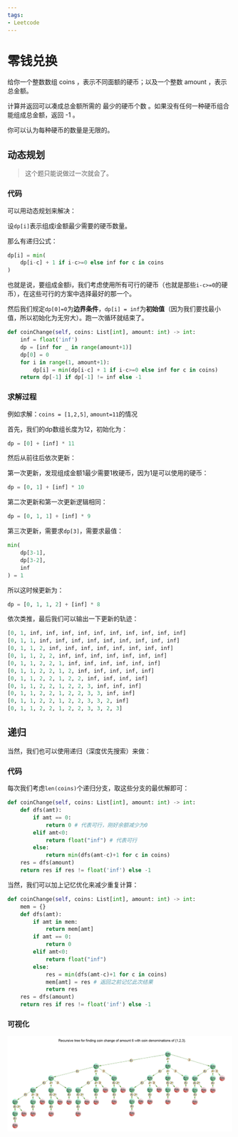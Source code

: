 ```yaml
---
tags:
- Leetcode
---
```


# 零钱兑换

给你一个整数数组 coins ，表示不同面额的硬币；以及一个整数 amount ，表示总金额。

计算并返回可以凑成总金额所需的 最少的硬币个数 。如果没有任何一种硬币组合能组成总金额，返回 -1 。

你可以认为每种硬币的数量是无限的。

## 动态规划

> 这个题只能说做过一次就会了。

### 代码

可以用动态规划来解决：

设`dp[i]`表示组成i金额最少需要的硬币数量。

那么有递归公式：

```python
dp[i] = min(
    dp[i-c] + 1 if i-c>=0 else inf for c in coins
)
```

也就是说，要组成金额i，我们考虑使用所有可行的硬币（也就是那些`i-c>=0`的硬币），在这些可行的方案中选择最好的那一个。

然后我们规定`dp[0]=0`为**边界条件**，`dp[i] = inf`为**初始值**（因为我们要找最小值，所以初始化为无穷大）。跑一次循环就结束了。

```python
def coinChange(self, coins: List[int], amount: int) -> int:
    inf = float('inf')
    dp = [inf for _ in range(amount+1)]
    dp[0] = 0
    for i in range(1, amount+1):
        dp[i] = min(dp[i-c] + 1 if i-c>=0 else inf for c in coins)
    return dp[-1] if dp[-1] != inf else -1
```

### 求解过程

例如求解：`coins = [1,2,5]`, `amount=11`的情况

首先，我们的dp数组长度为12，初始化为：

```python
dp = [0] + [inf] * 11
```

然后从前往后依次更新：

第一次更新，发现组成金额1最少需要1枚硬币，因为1是可以使用的硬币：

```python
dp = [0, 1] + [inf] * 10
```

第二次更新和第一次更新逻辑相同：

```python
dp = [0, 1, 1] + [inf] * 9
```

第三次更新，需要求`dp[3]`，需要求最值：

```python
min(
    dp[3-1],
    dp[3-2],
    inf
) = 1
```

所以这时候更新为：

```python
dp = [0, 1, 1, 2] + [inf] * 8
```

依次类推，最后我们可以输出一下更新的轨迹：

```python
[0, 1, inf, inf, inf, inf, inf, inf, inf, inf, inf, inf]
[0, 1, 1, inf, inf, inf, inf, inf, inf, inf, inf, inf]
[0, 1, 1, 2, inf, inf, inf, inf, inf, inf, inf, inf]
[0, 1, 1, 2, 2, inf, inf, inf, inf, inf, inf, inf]
[0, 1, 1, 2, 2, 1, inf, inf, inf, inf, inf, inf]
[0, 1, 1, 2, 2, 1, 2, inf, inf, inf, inf, inf]
[0, 1, 1, 2, 2, 1, 2, 2, inf, inf, inf, inf]
[0, 1, 1, 2, 2, 1, 2, 2, 3, inf, inf, inf]
[0, 1, 1, 2, 2, 1, 2, 2, 3, 3, inf, inf]
[0, 1, 1, 2, 2, 1, 2, 2, 3, 3, 2, inf]
[0, 1, 1, 2, 2, 1, 2, 2, 3, 3, 2, 3]
```

## 递归

当然，我们也可以使用递归（深度优先搜索）来做：

### 代码

每次我们考虑`len(coins)`个递归分支，取这些分支的最优解即可：

```python
def coinChange(self, coins: List[int], amount: int) -> int:
    def dfs(amt):
        if amt == 0:
            return 0 # 代表可行，刚好余额减少为0
        elif amt<0:
            return float("inf") # 代表可行
        else:
            return min(dfs(amt-c)+1 for c in coins)
    res = dfs(amount)
    return res if res != float('inf') else -1
```

当然，我们可以加上记忆优化来减少重复计算：

```python
def coinChange(self, coins: List[int], amount: int) -> int:
    mem = {}
    def dfs(amt):
        if amt in mem:
            return mem[amt]
        if amt == 0:
            return 0
        elif amt<0:
            return float("inf")
        else:
            res = min(dfs(amt-c)+1 for c in coins)
            mem[amt] = res # 返回之前记忆此次结果
            return res
    res = dfs(amount)
    return res if res != float('inf') else -1
```

### 可视化

![](assets/2025-05-27-15-48-01.png)
